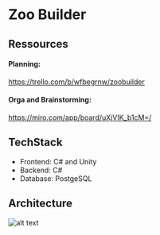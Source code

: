 # Zoo Builder
## Ressources
#### Planning: 
https://trello.com/b/wfbegrnw/zoobuilder 
#### Orga and Brainstorming:
https://miro.com/app/board/uXjVIK_b1cM=/
## TechStack
- Frontend: C# and Unity
- Backend: C#
- Database: PostgeSQL
## Architecture

![alt text](https://github.com/WahresDoUFi/ZooBuilder/blob/main/info/ZooBuilder.drawio.png?raw=true)
